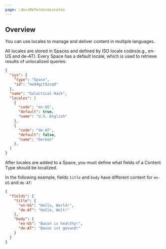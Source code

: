 ```yaml
---
page: :docsReferenceLocales
---
```


## Overview

You can use locales to manage and deliver content in multiple languages.

All locales are stored in Spaces and defined by ISO locale codes(e.g., en-US and de-AT). Every Space has a default locale, which is used to retrieve results of unlocalized queries:

~~~json
{
  "sys": {
    "type": "Space",
    "id": "mo94git5zcq9"
  },
  "name": "Galactical Hack",
  "locales": [
    {
      "code": "en-US",
      "default": true,
      "name": "U.S. English"
    },
    {
      "code": "de-AT",
      "default": false,
      "name": "German"
    },
  ]
}
~~~

After locales are added to a Space, you must define what fields of a Content Type should be localized.  

In the following example, fields `title` and `body` have different content for `en-US` and `de-AT`:

~~~ json
{
  "fields": {
    "title": {
      "en-US": "Hello, World!",
      "de-AT": "Hallo, Welt!"
    },
    "body": {
      "en-US": "Bacon is healthy!",
      "de-AT": "Bacon ist gesund!"
    }
  }
}
~~~